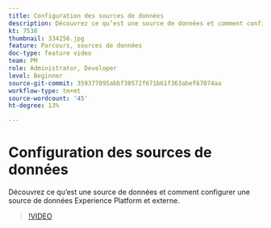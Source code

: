 ```yaml
---
title: Configuration des sources de données
description: Découvrez ce qu’est une source de données et comment configurer une source de données Experience Platform et externe.
kt: 7538
thumbnail: 334256.jpg
feature: Parcours, sources de données
doc-type: feature video
team: PM
role: Administrator, Developer
level: Beginner
source-git-commit: 359377095abbf30572f671b61f363abef67074aa
workflow-type: tm+mt
source-wordcount: '45'
ht-degree: 13%

---
```



# Configuration des sources de données

Découvrez ce qu’est une source de données et comment configurer une source de données Experience Platform et externe.

>[!VIDEO](https://video.tv.adobe.com/v/334256?quality=12)

